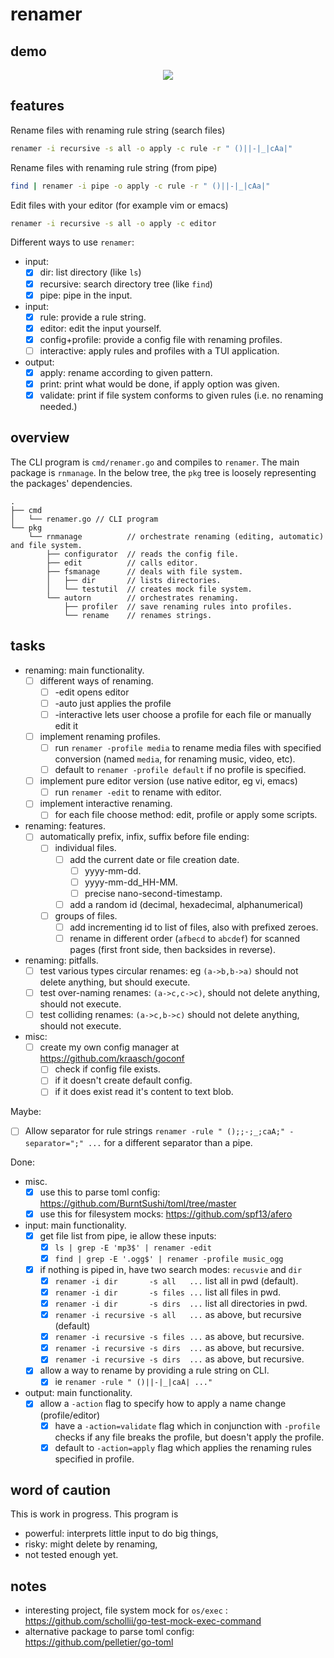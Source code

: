 
# renamer

## demo

<p align="center">
  <img src="./resources/demo.gif" />
</p>

## features

Rename files with renaming rule string (search files)

```bash
renamer -i recursive -s all -o apply -c rule -r " ()||-|_|cAa|"
```

Rename files with renaming rule string (from pipe)

```bash
find | renamer -i pipe -o apply -c rule -r " ()||-|_|cAa|"
```

Edit files with your editor (for example vim or emacs)

```bash
renamer -i recursive -s all -o apply -c editor
```

Different ways to use `renamer`:

  - input:
    - [X] dir: list directory (like `ls`)
    - [X] recursive: search directory tree (like `find`)
    - [X] pipe: pipe in the input.
  - input:
    - [X] rule: provide a rule string.
    - [X] editor: edit the input yourself.
    - [X] config+profile: provide a config file with renaming profiles.
    - [ ] interactive: apply rules and profiles with a TUI application.
  - output:
    - [X] apply: rename according to given pattern.
    - [X] print: print what would be done, if apply option was given.
    - [X] validate: print if file system conforms to given rules (i.e. no renaming needed.)

## overview

The CLI program is `cmd/renamer.go` and compiles to `renamer`.
The main package is `rnmanage`.
In the below tree, the `pkg` tree is loosely representing the packages' dependencies.

```text
.
├── cmd
│   └── renamer.go // CLI program
└── pkg
    └── rnmanage          // orchestrate renaming (editing, automatic) and file system. 
        ├── configurator  // reads the config file.
        ├── edit          // calls editor.
        ├── fsmanage      // deals with file system.
        │   ├── dir       // lists directories.
        │   └── testutil  // creates mock file system.
        └── autorn        // orchestrates renaming.
            ├── profiler  // save renaming rules into profiles.
            └── rename    // renames strings.
```

## tasks

  - renaming: main functionality.
    - [ ] different ways of renaming.
      - [ ] -edit opens editor
      - [ ] -auto just applies the profile
      - [ ] -interactive lets user choose a profile for each file or manually edit it
    - [ ] implement renaming profiles.
      - [ ] run `renamer -profile media` to rename media files with specified
            conversion (named `media`, for renaming music, video, etc).
      - [ ] default to `renamer -profile default` if no profile is specified.
    - [ ] implement pure editor version (use native editor, eg vi, emacs)
      - [ ] run `renamer -edit` to rename with editor.
    - [ ] implement interactive renaming.
      - [ ] for each file choose method: edit, profile or apply some scripts.

  - renaming: features.
    - [ ] automatically prefix, infix, suffix before file ending:
      - [ ] individual files.
        - [ ] add the current date or file creation date.
          - [ ] yyyy-mm-dd.
          - [ ] yyyy-mm-dd_HH-MM.
          - [ ] precise nano-second-timestamp.
        - [ ] add a random id (decimal, hexadecimal, alphanumerical)
      - [ ] groups of files.
        - [ ] add incrementing id to list of files, also with prefixed zeroes.
        - [ ] rename in different order (`afbecd` to `abcdef`) for scanned
              pages (first front side, then backsides in reverse).

  - renaming: pitfalls.
    - [ ] test various types circular renames: eg `(a->b,b->a)`
          should not delete anything, but should execute.
    - [ ] test over-naming renames: `(a->c,c->c)`,
          should not delete anything, should not execute.
    - [ ] test colliding renames: `(a->c,b->c)`
          should not delete anything, should not execute.

  - misc:
    - [ ] create my own config manager at https://github.com/kraasch/goconf
      - [ ] check if config file exists.
      - [ ] if it doesn't create default config.
      - [ ] if it does exist read it's content to text blob.

Maybe:

  - [ ] Allow separator for rule strings `renamer -rule " ();;-;_;caA;" -separator=";" ...` for a different separator than a pipe.

Done:

  - misc.
    - [X] use this to parse toml config: https://github.com/BurntSushi/toml/tree/master
    - [X] use this for filesystem mocks: https://github.com/spf13/afero
  - input: main functionality.
    - [X] get file list from pipe, ie allow these inputs:
      - [X] `ls | grep -E 'mp3$' | renamer -edit`
      - [X] `find | grep -E '.ogg$' | renamer -profile music_ogg`
    - [X] if nothing is piped in, have two search modes: `recusvie` and `dir`
      - [X] `renamer -i dir       -s all   ...` list all in pwd (default).
      - [X] `renamer -i dir       -s files ...` list all files in pwd.
      - [X] `renamer -i dir       -s dirs  ...` list all directories in pwd.
      - [X] `renamer -i recursive -s all   ...` as above, but recursive (default)
      - [X] `renamer -i recursive -s files ...` as above, but recursive.
      - [X] `renamer -i recursive -s dirs  ...` as above, but recursive.
      - [X] `renamer -i recursive -s dirs  ...` as above, but recursive.
    - [X] allow a way to rename by providing a rule string on CLI.
      - [X] ie `renamer -rule " ()||-|_|caA| ..."`
  - output: main functionality.
    - [X] allow a `-action` flag to specify how to apply a name change (profile/editor)
      - [X] have a `-action=validate` flag which in conjunction with `-profile` checks if any file breaks the profile, but doesn't apply the profile.
      - [X] default to `-action=apply` flag which applies the renaming rules specified in profile.

## word of caution

This is work in progress.
This program is

  - powerful: interprets little input to do big things,
  - risky: might delete by renaming,
  - not tested enough yet.

## notes

  - interesting project, file system mock for `os/exec` : https://github.com/schollii/go-test-mock-exec-command
  - alternative package to parse toml config: https://github.com/pelletier/go-toml

